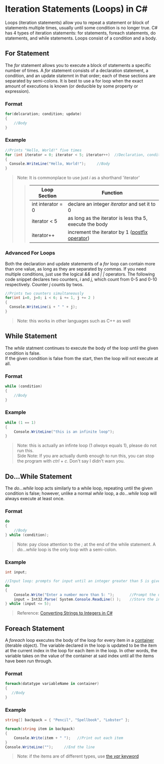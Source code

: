 # Iteration Statements (Loops) in C#
Loops (iteration statements) allow you to repeat a statement or block of statements multiple times, usually until some condition is no longer true.
C# has 4 types of iteration statements: for statements, foreach statements, do statements, and while statements. Loops consist of a condition and a body. <br />

## For Statement
The _for_ statement allows you to execute a block of statements a specific number of times. A _for_ statement consists of a declaration statement, a condition,
and an update statemnt in that order; each of these sections are separated by semi-colons. It is best to use a for loop when the exact amount of executions is 
known (or deducible by some property or expression). <br />

### Format
```C#
for(delcaration; condition; update)
{
    //Body
}
```

### Example
```C#
//Prints "Hello, World!" five times
for (int iterator = 0; iterator < 5; iterator++)  //Declaration, condition, and update statements
{
  Console.WriteLine("Hello, World!");     //Body
}
```
> Note: It is commonplace to use just _i_ as a shorthand 'iterator'
>> | Loop Section | Function |
>> | ------------ | -------- |
>> | int interator = 0 | declare an integer _iterator_ and set it to 0 |
>> | iterator < 5 | as long as the iterator is less tha 5, execute the body |
>> | iterator++ | increment the iterator by 1 ([postfix operator](https://docs.microsoft.com/en-us/dotnet/csharp/language-reference/operators/arithmetic-operators#increment-operator-)) |

### Advanced For Loops
Both the declaration and update statements of a _for_ loop can contain more than one value, as long as they are separated by commas. If you need multiple conditions,
just use the logical _&&_ and _| |_ operators. The following code snippet declares two counters, _i_ and _j_, which count from 0-5 and 0-10 respectively. 
Counter _j_ counts by twos.
```C#
//Prints two counters simultaneously
for(int i=0, j=0; i < 6; i += 1, j += 2 )
{
  Console.WriteLine(i + " " + j);
}
```
> Note: this works in other languages such as C++ as well
 
## While Statement
The _while_ statment continues to execute the body of the loop until the given condition is false. <br />
If the given condition is false from the start, then the loop will not execute at all.

### Format
```C#
while (condition)
{
    //Body
}
```

### Example
```C#
while (1 == 1)
{
    Console.WriteLine("this is an infinite loop");
}
```
> Note: this is actually an infinte loop (1 _always_ equals 1), please do not run this. <br />
> Side Note: If you are actually dumb enough to run this, you can stop the program with _ctrl_ + _c_. Don't say I didn't warn you.

## Do...While Statement
The _do...while_ loop acts similarly to a while loop, repeating until the given condition is false; however, unlike a normal _while_ loop, a _do...while_ loop will
always execute at least once.

### Format
```C#
do
{
    //Body
} while (condition);
```
> Note: pay close attention to the _;_ at the end of the while statement. A _do...while_ loop is the only loop with a semi-colon.

### Example
```C#
int input;

//Input loop: prompts for input until an integer greater than 5 is given
do
{
    Console.Write("Enter a number more than 5: ");       //Prompt the user
    input = Int32.Parse( System.Console.ReadLine() );    //Store the input as an integer (converted from a string)
} while (input <= 5);
```
> Reference: [Converting Strings to Integers in C#](https://docs.microsoft.com/en-us/dotnet/csharp/programming-guide/types/how-to-convert-a-string-to-a-number)

## Foreach Statement
A _foreach_ loop executes the body of the loop for every item in a [container](https://docs.microsoft.com/en-us/dotnet/api/system.componentmodel.container?view=net-5.0) (iterable object). The variable declared in the loop is updated to be the item at the current index in the loop for each item in the loop. In other words, the 
variable takes on the value of the container at said index until all the items have been run through.

### Format
```C#
foreach(datatype variableName in container)
{
   //Body
}
```

### Example
```C#
string[] backpack = { "Pencil", "Spellbook", "Lobster" };

foreach(string item in backpack)
{
    Console.Write(item + " ");   //Print out each item
}
Console.WriteLine("");     //End the line
```
> Note: if the items are of different types, use [the _var_ keyword](https://docs.microsoft.com/en-us/dotnet/csharp/language-reference/keywords/var)
